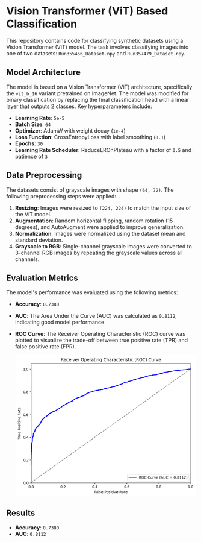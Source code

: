 # Vision Transformer (ViT) Based Classification

This repository contains code for classifying synthetic datasets using a Vision Transformer (ViT) model. The task involves classifying images into one of two datasets: `Run355456_Dataset.npy` and `Run357479_Dataset.npy`.

## Model Architecture
The model is based on a Vision Transformer (ViT) architecture, specifically the `vit_b_16` variant pretrained on ImageNet. The model was modified for binary classification by replacing the final classification head with a linear layer that outputs 2 classes. Key hyperparameters include:
- **Learning Rate**: `5e-5`
- **Batch Size**: `64`
- **Optimizer**: AdamW with weight decay (`1e-4`)
- **Loss Function**: CrossEntropyLoss with label smoothing (`0.1`)
- **Epochs**: `30`
- **Learning Rate Scheduler**: ReduceLROnPlateau with a factor of `0.5` and patience of `3`

## Data Preprocessing
The datasets consist of grayscale images with shape `(64, 72)`. The following preprocessing steps were applied:
1. **Resizing**: Images were resized to `(224, 224)` to match the input size of the ViT model.
2. **Augmentation**: Random horizontal flipping, random rotation (15 degrees), and AutoAugment were applied to improve generalization.
3. **Normalization**: Images were normalized using the dataset mean and standard deviation.
4. **Grayscale to RGB**: Single-channel grayscale images were converted to 3-channel RGB images by repeating the grayscale values across all channels.

## Evaluation Metrics
The model's performance was evaluated using the following metrics:
- **Accuracy**: `0.7380`
- **AUC**: The Area Under the Curve (AUC) was calculated as `0.8112`, indicating good model performance.
- **ROC Curve**: The Receiver Operating Characteristic (ROC) curve was plotted to visualize the trade-off between true positive rate (TPR) and false positive rate (FPR).

  ![ROC Curve](ROC_curve.png)

## Results
- **Accuracy**: `0.7380`
- **AUC**: `0.8112`

